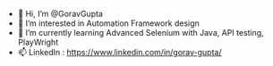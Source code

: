 - 👋 Hi, I’m @GoravGupta
- 👀 I’m interested in Automation Framework design
- 🌱 I’m currently learning Advanced Selenium with Java, API testing, PlayWright
- 📫 LinkedIn :  https://www.linkedin.com/in/gorav-gupta/

<!---
GoravGupta/GoravGupta is a ✨ special ✨ repository because its `README.md` (this file) appears on your GitHub profile.
You can click the Preview link to take a look at your changes.
--->
